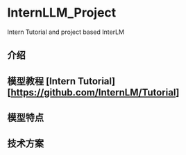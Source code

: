 # InternLLM_Project
Intern Tutorial and project based InterLM
## 介绍

## 模型教程  [Intern Tutorial][https://github.com/InternLM/Tutorial]

## 模型特点

## 技术方案



